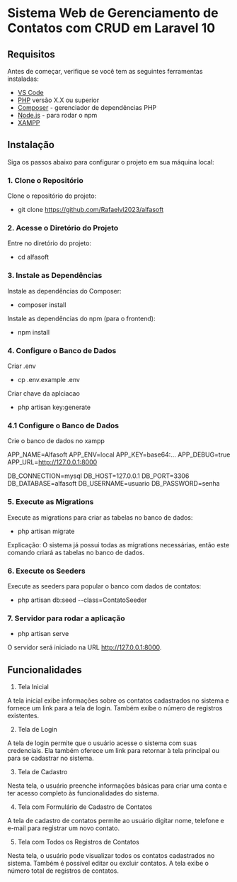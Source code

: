 # Sistema Web de Gerenciamento de Contatos com CRUD em Laravel 10

## Requisitos

Antes de começar, verifique se você tem as seguintes ferramentas instaladas:

- [VS Code](https://code.visualstudio.com/) 
- [PHP](https://www.php.net/) versão X.X ou superior
- [Composer](https://getcomposer.org/) - gerenciador de dependências PHP
- [Node.js](https://nodejs.org/) - para rodar o npm
- [XAMPP](https://www.apachefriends.org/pt_br/index.html)

## Instalação

Siga os passos abaixo para configurar o projeto em sua máquina local:

### 1. Clone o Repositório

Clone o repositório do projeto:

- git clone https://github.com/Rafaelvl2023/alfasoft

### 2. Acesse o Diretório do Projeto

Entre no diretório do projeto:

- cd alfasoft

### 3. Instale as Dependências

Instale as dependências do Composer:

- composer install

Instale as dependências do npm (para o frontend):

- npm install

### 4. Configure o Banco de Dados

Criar .env

- cp .env.example .env

Criar chave da aplciacao

- php artisan key:generate

### 4.1 Configure o Banco de Dados

Crie o banco de dados no xampp

APP_NAME=Alfasoft
APP_ENV=local
APP_KEY=base64:...
APP_DEBUG=true
APP_URL=http://127.0.0.1:8000

DB_CONNECTION=mysql
DB_HOST=127.0.0.1
DB_PORT=3306
DB_DATABASE=alfasoft
DB_USERNAME=usuario
DB_PASSWORD=senha

### 5. Execute as Migrations

Execute as migrations para criar as tabelas no banco de dados:

- php artisan migrate

Explicação: O sistema já possui todas as migrations necessárias, então este comando criará as tabelas no banco de dados.

### 6. Execute os Seeders

Execute as seeders para popular o banco com dados de contatos:

- php artisan db:seed --class=ContatoSeeder

### 7. Servidor para rodar a aplicação

- php artisan serve

O servidor será iniciado na URL http://127.0.0.1:8000.

## Funcionalidades

1. Tela Inicial

A tela inicial exibe informações sobre os contatos cadastrados no sistema e fornece um link para a tela de login. Também exibe o número de registros existentes.

2. Tela de Login

A tela de login permite que o usuário acesse o sistema com suas credenciais. Ela também oferece um link para retornar à tela principal ou para se cadastrar no sistema.

3. Tela de Cadastro

Nesta tela, o usuário preenche informações básicas para criar uma conta e ter acesso completo às funcionalidades do sistema.

4. Tela com Formulário de Cadastro de Contatos

A tela de cadastro de contatos permite ao usuário digitar nome, telefone e e-mail para registrar um novo contato.

5. Tela com Todos os Registros de Contatos

Nesta tela, o usuário pode visualizar todos os contatos cadastrados no sistema. Também é possível editar ou excluir contatos. A tela exibe o número total de registros de contatos.

